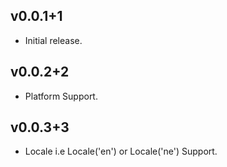 ## v0.0.1+1
- Initial release.
## v0.0.2+2
- Platform Support.
## v0.0.3+3
- Locale i.e Locale('en') or Locale('ne') Support.
